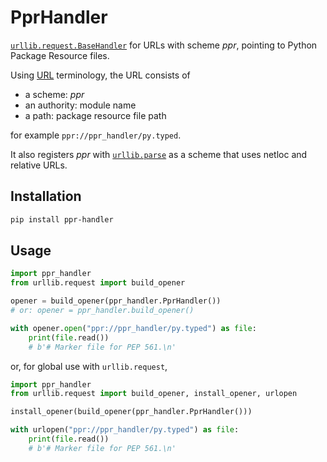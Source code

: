# PprHandler

[`urllib.request.BaseHandler`](https://docs.python.org/3/library/urllib.request.html#urllib.request.BaseHandler)
for URLs with scheme *ppr*,
pointing to Python Package Resource files.

Using [URL](https://datatracker.ietf.org/doc/html/rfc3986#section-3) terminology,
the URL consists of

- a scheme: *ppr*
- an authority: module name
- a path: package resource file path

for example
`ppr://ppr_handler/py.typed`.

It also registers *ppr* with [`urllib.parse`](https://docs.python.org/3/library/urllib.parse.html)
as a scheme that uses netloc and relative URLs.

## Installation

```sh
pip install ppr-handler
```

## Usage

```py
import ppr_handler
from urllib.request import build_opener

opener = build_opener(ppr_handler.PprHandler())
# or: opener = ppr_handler.build_opener()

with opener.open("ppr://ppr_handler/py.typed") as file:
    print(file.read())
    # b'# Marker file for PEP 561.\n'
```

or, for global use with `urllib.request`,

```py
import ppr_handler
from urllib.request import build_opener, install_opener, urlopen

install_opener(build_opener(ppr_handler.PprHandler()))

with urlopen("ppr://ppr_handler/py.typed") as file:
    print(file.read())
    # b'# Marker file for PEP 561.\n' 
```
